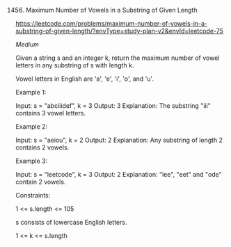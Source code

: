 1456. Maximum Number of Vowels in a Substring of Given Length

https://leetcode.com/problems/maximum-number-of-vowels-in-a-substring-of-given-length/?envType=study-plan-v2&envId=leetcode-75

*Medium*

Given a string s and an integer k, return the maximum number of vowel letters in any substring of s with length k.

Vowel letters in English are 'a', 'e', 'i', 'o', and 'u'.

 

Example 1:

Input: s = "abciiidef", k = 3
Output: 3
Explanation: The substring "iii" contains 3 vowel letters.

Example 2:

Input: s = "aeiou", k = 2
Output: 2
Explanation: Any substring of length 2 contains 2 vowels.

Example 3:

Input: s = "leetcode", k = 3
Output: 2
Explanation: "lee", "eet" and "ode" contain 2 vowels.
 

Constraints:

1 <= s.length <= 105

s consists of lowercase English letters.

1 <= k <= s.length